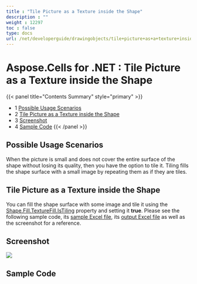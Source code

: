 ```yaml
---
title : "Tile Picture as a Texture inside the Shape" 
description : "" 
weight : 12297 
toc : false
type: docs
url: /net/developerguide/drawingobjects/tile+picture+as+a+texture+inside+the+shape/
---
```


# Aspose.Cells for .NET : Tile Picture as a Texture inside the Shape


{{< panel title="Contents Summary" style="primary" >}}
*   1 [Possible Usage Scenarios](#possible-usage-scenarios)
*   2 [Tile Picture as a Texture inside the Shape](#tile-picture-as-a-texture-inside-the-shape)
*   3 [Screenshot](#screenshot)
*   4 [Sample Code](#sample-code)
{{< /panel >}}
 

## Possible Usage Scenarios

When the picture is small and does not cover the entire surface of the shape without losing its quality, then you have the option to tile it. Tiling fills the shape surface with a small image by repeating them as if they are tiles.  

## Tile Picture as a Texture inside the Shape

You can fill the shape surface with some image and tile it using the [Shape.Fill.TextureFill.IsTiling](https://apireference.aspose.com/net/cells/aspose.cells.drawing/texturefill/properties/istiling) property and setting it **true**. Please see the following sample code, its [sample Excel file](https://docs2.aspose.com/cells/net/attachments/45909120/46465050.xlsx), its [output Excel file](https://docs2.aspose.com/cells/net/attachments/45909120/46465051.xlsx) as well as the screenshot for a reference.

## Screenshot

![](https://docs2.aspose.com/cells/net/attachments/45909120/46465049.png)

## Sample Code

